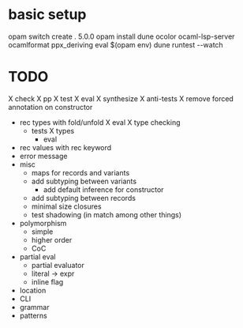 # basic setup
opam switch create . 5.0.0
opam install dune ocolor ocaml-lsp-server ocamlformat ppx_deriving
eval $(opam env)
dune runtest --watch

# TODO
X check
X pp
X test
  X eval
  X synthesize
  X anti-tests
X remove forced annotation on constructor
- rec types with fold/unfold
  X eval
  X type checking
  - tests
    X types
    - eval
- rec values with rec keyword
- error message
- misc
  - maps for records and variants
  - add subtyping between variants
    - add default inference for constructor
  - add subtyping between records
  - minimal size closures
  - test shadowing (in match among other things)
- polymorphism
  - simple
  - higher order
  - CoC
- partial eval
  - partial evaluator
  - literal -> expr
  - inline flag
- location
- CLI
- grammar
- patterns
